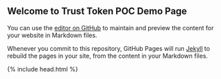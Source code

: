 ## Welcome to Trust Token POC Demo Page

You can use the [editor on GitHub](https://github.com/abhinavsinha001/trust-token-poc/edit/gh-pages/index.md) to maintain and preview the content for your website in Markdown files.

Whenever you commit to this repository, GitHub Pages will run [Jekyll](https://jekyllrb.com/) to rebuild the pages in your site, from the content in your Markdown files.

{% include head.html %}
